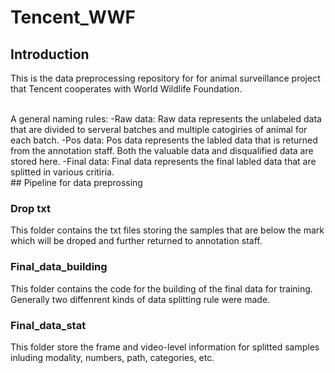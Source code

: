 # Tencent_WWF


## Introduction
<p align="left"> 
This is the data preprocessing repository for for animal surveillance project that Tencent cooperates with World Wildlife Foundation.
</p>
<br />
A general naming rules:
-Raw data: Raw data represents the unlabeled data that are divided to serveral batches and multiple catogiries of animal for each batch.
-Pos data: Pos data represents the labled data that is returned from the annotation staff. Both the valuable data and disqualified data are stored here. 
-Final data: Final data represents the final labled data that are splitted in various critiria.
<br />
## Pipeline for data preprossing

### Drop txt
This folder contains the txt files storing the samples that are below the mark which will be droped and further returned to annotation staff.
### Final_data_building
This folder contains the code for the building of the final data for training. Generally two diffenrent kinds of data splitting rule were made.
### Final_data_stat 
This folder store the frame and video-level information for splitted samples inluding modality, numbers, path, categories, etc.


